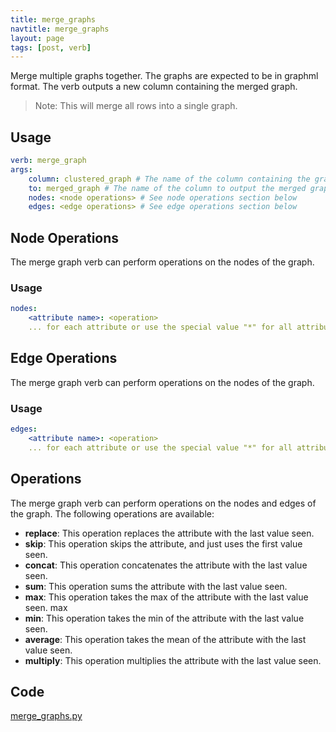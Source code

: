 ```yaml
---
title: merge_graphs
navtitle: merge_graphs
layout: page
tags: [post, verb]
---
```

Merge multiple graphs together. The graphs are expected to be in graphml format. The verb outputs a new column containing the merged graph.

> Note: This will merge all rows into a single graph.

## Usage
```yaml
verb: merge_graph
args:
    column: clustered_graph # The name of the column containing the graph, should be a graphml graph
    to: merged_graph # The name of the column to output the merged graph to
    nodes: <node operations> # See node operations section below
    edges: <edge operations> # See edge operations section below
```

## Node Operations
The merge graph verb can perform operations on the nodes of the graph.

### Usage
```yaml
nodes:
    <attribute name>: <operation>
    ... for each attribute or use the special value "*" for all attributes
```

## Edge Operations
The merge graph verb can perform operations on the nodes of the graph.

### Usage
```yaml
edges:
    <attribute name>: <operation>
    ... for each attribute or use the special value "*" for all attributes
```

## Operations
The merge graph verb can perform operations on the nodes and edges of the graph. The following operations are available:

- __replace__: This operation replaces the attribute with the last value seen.
- __skip__: This operation skips the attribute, and just uses the first value seen.
- __concat__: This operation concatenates the attribute with the last value seen.
- __sum__: This operation sums the attribute with the last value seen.
- __max__: This operation takes the max of the attribute with the last value seen.
max
- __min__: This operation takes the min of the attribute with the last value seen.
- __average__: This operation takes the mean of the attribute with the last value seen.
- __multiply__: This operation multiplies the attribute with the last value seen.

## Code
[merge_graphs.py](https://dev.azure.com/msresearch/Resilience/_git/ire-indexing?path=/python/graphrag/graphrag/indexing/verbs/graph/merge/merge_graphs.py)